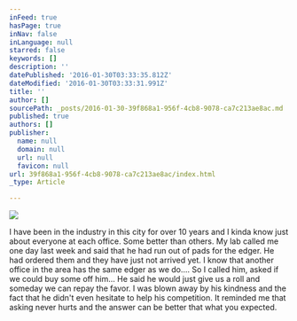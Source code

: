 ```yaml
---
inFeed: true
hasPage: true
inNav: false
inLanguage: null
starred: false
keywords: []
description: ''
datePublished: '2016-01-30T03:33:35.812Z'
dateModified: '2016-01-30T03:33:31.991Z'
title: ''
author: []
sourcePath: _posts/2016-01-30-39f868a1-956f-4cb8-9078-ca7c213ae8ac.md
published: true
authors: []
publisher:
  name: null
  domain: null
  url: null
  favicon: null
url: 39f868a1-956f-4cb8-9078-ca7c213ae8ac/index.html
_type: Article

---
```

![](https://the-grid-user-content.s3-us-west-2.amazonaws.com/fa9219de-4e7f-4e2c-8fcb-2e7bcec40118.jpg)

I have been in the industry in this city for over 10 years and I kinda know just about everyone at each office. Some better than others. My lab called me one day last week and said that he had run out of pads for the edger. He had ordered them and they have just not arrived yet. I know that another office in the area has the same edger as we do.... So I called him, asked if we could buy some off him... He said he would just give us a roll and someday we can repay the favor. I was blown away by his kindness and the fact that he didn't even hesitate to help his competition. It reminded me that asking never hurts and the answer can be better that what you expected.